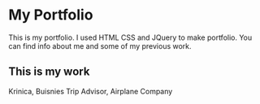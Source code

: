 # My Portfolio
This is my portfolio.
I used HTML CSS and JQuery to make portfolio.
You can find info about me and some of my previous work.

## This is my work
Krinica,
Buisnies Trip Advisor,
Airplane Company
